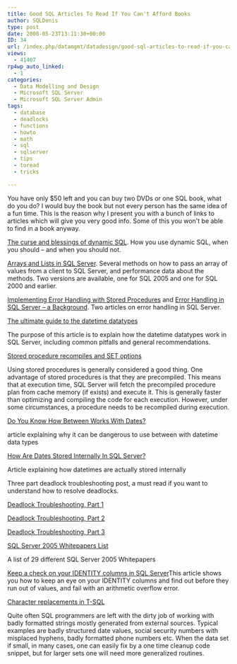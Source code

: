 ```yaml
---
title: Good SQL Articles To Read If You Can't Afford Books
author: SQLDenis
type: post
date: 2008-05-23T13:11:30+00:00
ID: 34
url: /index.php/datamgmt/datadesign/good-sql-articles-to-read-if-you-can-t-a/
views:
  - 41407
rp4wp_auto_linked:
  - 1
categories:
  - Data Modelling and Design
  - Microsoft SQL Server
  - Microsoft SQL Server Admin
tags:
  - database
  - deadlocks
  - functions
  - howto
  - math
  - sql
  - sqlserver
  - tips
  - toread
  - tricks

---
```

You have only $50 left and you can buy two DVDs or one SQL book, what do you do? I would buy the book but not every person has the same idea of a fun time. This is the reason why I present you with a bunch of links to articles which will give you very good info. Some of this you won't be able to find in a book anyway.

[The curse and blessings of dynamic SQL][1]. How you use dynamic SQL, when you should – and when you should not.

[Arrays and Lists in SQL Server][2]. Several methods on how to pass an array of values from a client to SQL Server, and performance data about the methods. Two versions are available, one for SQL 2005 and one for SQL 2000 and earlier.

[Implementing Error Handling with Stored Procedures][3] and [Error Handling in SQL Server – a Background][4]. Two articles on error handling in SQL Server.

[The ultimate guide to the datetime datatypes][5]
  
The purpose of this article is to explain how the datetime datatypes work in SQL Server, including common pitfalls and general recommendations.

[Stored procedure recompiles and SET options][6]
  
Using stored procedures is generally considered a good thing. One advantage of stored procedures is that they are precompiled. This means that at execution time, SQL Server will fetch the precompiled procedure plan from cache memory (if exists) and execute it. This is generally faster than optimizing and compiling the code for each execution. However, under some circumstances, a procedure needs to be recompiled during execution.

[Do You Know How Between Works With Dates?][7]
  
article explaining why it can be dangerous to use between with datetime data types

[How Are Dates Stored Internally In SQL Server?][8]
  
Article explaining how datetimes are actually stored internally

Three part deadlock troubleshooting post, a must read if you want to understand how to resolve deadlocks.
  
[Deadlock Troubleshooting, Part 1][9]
  
[Deadlock Troubleshooting, Part 2][10]
  
[Deadlock Troubleshooting, Part 3][11]

[SQL Server 2005 Whitepapers List][12]
  
A list of 29 different SQL Server 2005 Whitepapers

[Keep a check on your IDENTITY columns in SQL Server][13]This article shows you how to keep an eye on your IDENTITY columns and find out before they run out of values, and fail with an arithmetic overflow error. 

[Character replacements in T-SQL][14]
  
Quite often SQL programmers are left with the dirty job of working with badly formatted strings mostly generated from external sources. Typical examples are badly structured date values, social security numbers with misplaced hyphens, badly formatted phone numbers etc. When the data set if small, in many cases, one can easily fix by a one time cleanup code snippet, but for larger sets one will need more generalized routines.

 [1]: http://www.sommarskog.se/dynamic_sql.html
 [2]: http://www.sommarskog.se/arrays-in-sql.html
 [3]: http://www.sommarskog.se/error-handling-II.html
 [4]: http://www.sommarskog.se/error-handling-I.html
 [5]: http://www.karaszi.com/SQLServer/info_datetime.asp
 [6]: http://www.karaszi.com/SQLServer/info_sp_recompile_set.asp
 [7]: http://dotnetsamplechapters.blogspot.com/2007/09/do-you-know-how-between-works-with.html
 [8]: http://dotnetsamplechapters.blogspot.com/2007/09/how-are-dates-stored-internally-in-sql.html
 [9]: http://blogs.msdn.com/bartd/archive/2006/09/09/Deadlock-Troubleshooting_2C00_-Part-1.aspx
 [10]: http://blogs.msdn.com/bartd/archive/2006/09/13/Deadlock-Troubleshooting_2C00_-Part-2.aspx
 [11]: http://blogs.msdn.com/bartd/archive/2006/09/25/deadlock-troubleshooting-part-3.aspx
 [12]: http://dotnetsamplechapters.blogspot.com/2007/03/sql-server-2005-whitepapers-list.html
 [13]: http://vyaskn.tripod.com/sql_server_check_identity_columns.htm
 [14]: http://www.projectdmx.com/tsql/strcleanup.aspx